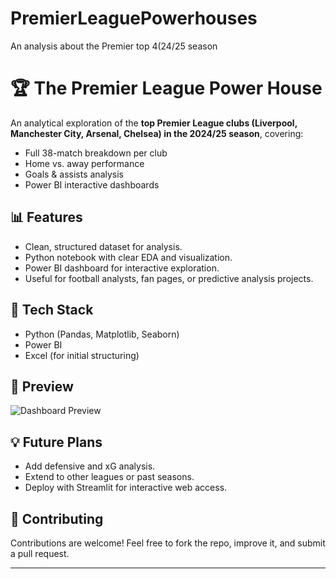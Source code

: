 # PremierLeaguePowerhouses
An analysis about the Premier top 4(24/25 season
# 🏆 The Premier League Power House

An analytical exploration of the **top Premier League clubs (Liverpool, Manchester City, Arsenal, Chelsea) in the 2024/25 season**, covering:

- Full 38-match breakdown per club
- Home vs. away performance
- Goals & assists analysis
- Power BI interactive dashboards

## 📊 Features
- Clean, structured dataset for analysis.
- Python notebook with clear EDA and visualization.
- Power BI dashboard for interactive exploration.
- Useful for football analysts, fan pages, or predictive analysis projects.

## 🚀 Tech Stack
- Python (Pandas, Matplotlib, Seaborn)
- Power BI
- Excel (for initial structuring)

## 📸 Preview

![Dashboard Preview](screenshots/dashboard_preview.png)


## 💡 Future Plans
- Add defensive and xG analysis.
- Extend to other leagues or past seasons.
- Deploy with Streamlit for interactive web access.

## 🤝 Contributing
Contributions are welcome! Feel free to fork the repo, improve it, and submit a pull request.



---



